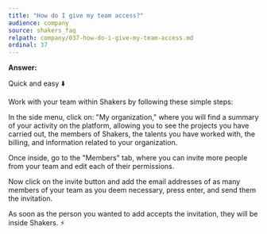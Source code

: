 ```yaml
---
title: "How do I give my team access?"
audience: company
source: shakers_faq
relpath: company/037-how-do-i-give-my-team-access.md
ordinal: 37
---
```


**Answer:**

Quick and easy ⬇️

Work with your team within Shakers by following these simple steps:

In the side menu, click on: "My organization," where you will find a summary of your activity on the platform, allowing you to see the projects you have carried out, the members of Shakers, the talents you have worked with, the billing, and information related to your organization.

Once inside, go to the "Members" tab, where you can invite more people from your team and edit each of their permissions.

Now click on the invite button and add the email addresses of as many members of your team as you deem necessary, press enter, and send them the invitation.

As soon as the person you wanted to add accepts the invitation, they will be inside Shakers. ⚡️
